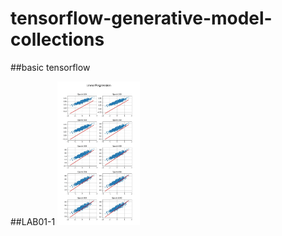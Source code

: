 # tensorflow-generative-model-collections
##basic tensorflow

##LAB01-1
<img src = 'image/LAB01-1_LinearRegression.jpg' height = '230px'> 
